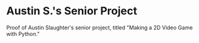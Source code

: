 # Austin S.'s Senior Project  
Proof of Austin Slaughter's senior project, titled "Making a 2D Video Game with Python."
